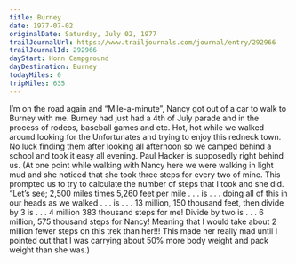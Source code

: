 ```yaml
---
title: Burney
date: 1977-07-02
originalDate: Saturday, July 02, 1977
trailJournalUrl: https://www.trailjournals.com/journal/entry/292966
trailJournalId: 292966
dayStart: Honn Campground
dayDestination: Burney
todayMiles: 0
tripMiles: 635
---
```

I’m on the road again and “Mile-a-minute”, Nancy got out of a car to walk to Burney with me. Burney had just had a 4th of July parade and in the process of rodeos, baseball games and etc. Hot, hot while we walked around looking for the Unfortunates and trying to enjoy this redneck town. No luck finding them after looking all afternoon so we camped behind a school and took it easy all evening. Paul Hacker is supposedly right behind us. (At one point while walking with Nancy here we were walking in light mud and she noticed that she took three steps for every two of mine. This prompted us to try to calculate the number of steps that I took and she did. “Let’s see; 2,500 miles times 5,260 feet per mile . . . is . . . doing all of this in our heads as we walked . . . is . . . 13 million, 150 thousand feet, then divide by 3 is . . . 4 million 383 thousand steps for me! Divide by two is . . . 6 million, 575 thousand steps for Nancy! Meaning that I would take about 2 million fewer steps on this trek than her!!! This made her really mad until I pointed out that I was carrying about 50% more body weight and pack weight than she was.)
